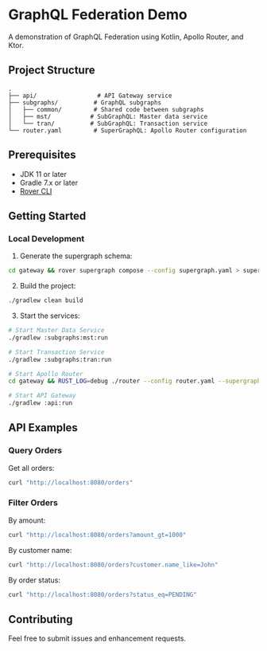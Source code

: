 # GraphQL Federation Demo

A demonstration of GraphQL Federation using Kotlin, Apollo Router, and Ktor.

## Project Structure

```
.
├── api/                 # API Gateway service
├── subgraphs/          # GraphQL subgraphs
│   ├── common/         # Shared code between subgraphs
│   ├── mst/           # SubGraphQL: Master data service
│   └── tran/          # SubGraphQL: Transaction service
└── router.yaml         # SuperGraphQL: Apollo Router configuration
```

## Prerequisites

- JDK 11 or later
- Gradle 7.x or later
- [Rover CLI](https://www.apollographql.com/docs/rover/getting-started)

## Getting Started

### Local Development

1. Generate the supergraph schema:
```bash
cd gateway && rover supergraph compose --config supergraph.yaml > supergraph.graphql && cd ..
```

2. Build the project:
```bash
./gradlew clean build
```

3. Start the services:
```bash
# Start Master Data Service
./gradlew :subgraphs:mst:run

# Start Transaction Service
./gradlew :subgraphs:tran:run

# Start Apollo Router
cd gateway && RUST_LOG=debug ./router --config router.yaml --supergraph supergraph.graphql && cd ..

# Start API Gateway
./gradlew :api:run
```

## API Examples

### Query Orders
Get all orders:
```bash
curl "http://localhost:8080/orders"
```

### Filter Orders

By amount:
```bash
curl "http://localhost:8080/orders?amount_gt=1000"
```

By customer name:
```bash
curl "http://localhost:8080/orders?customer.name_like=John"
```

By order status:
```bash
curl "http://localhost:8080/orders?status_eq=PENDING"
```

## Contributing

Feel free to submit issues and enhancement requests.
